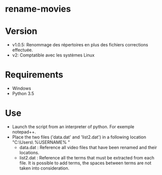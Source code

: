 # rename-movies

# Version
- v1.0.5: Renommage des répertoires en plus des fichiers corrections effectuée.
- v2: Comptatible avec les systèmes Linux
# Requirements

- Windows
- Python 3.5

# Use
- Launch the script from an interpreter of python. For exemple notepad++.
- Place the two files ('data.dat' and 'list2.dat') in a following location "C:\Users\ %USERNAME% \"
  * data.dat : Reference all video files that have been renamed and their locations.
  * list2.dat : Reference all the terms that must be extracted from each file. It is possible to add terms, the spaces between terms are                   not taken into consideration.
  
